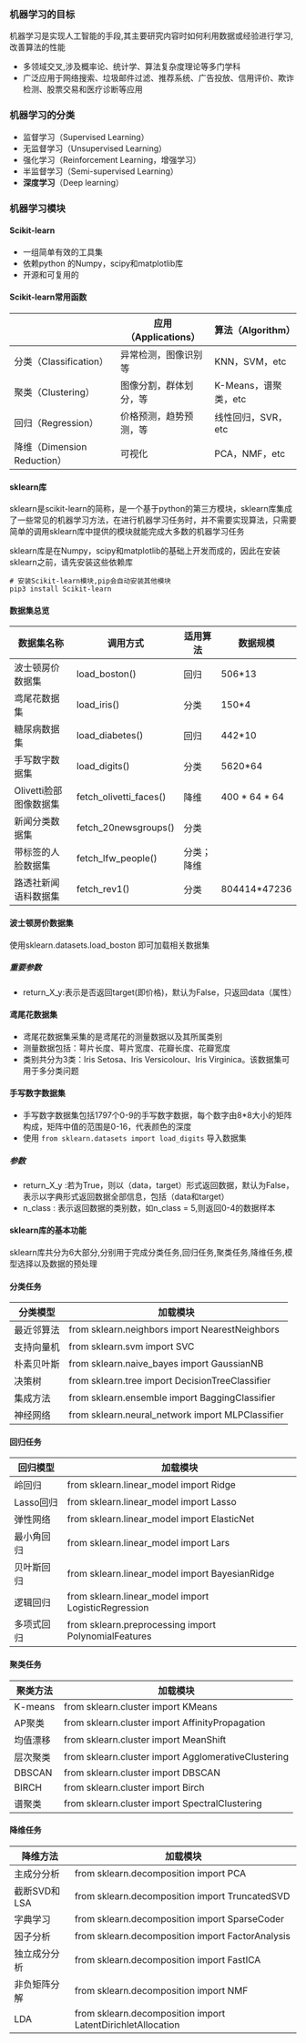 ### 机器学习的目标

​    机器学习是实现人工智能的手段,其主要研究内容时如何利用数据或经验进行学习,改善算法的性能

- 多领域交叉,涉及概率论、统计学、算法复杂度理论等多门学科
- 广泛应用于网络搜索、垃圾邮件过滤、推荐系统、广告投放、信用评价、欺诈检测、股票交易和医疗诊断等应用

### 机器学习的分类

- 监督学习（Supervised Learning）
- 无监督学习（Unsupervised Learning）
- 强化学习（Reinforcement Learning，增强学习）
- 半监督学习（Semi-supervised Learning）
- **深度学习**（Deep learning）

### 机器学习模块

#### Scikit-learn

- 一组简单有效的工具集
- 依赖python 的Numpy，scipy和matplotlib库
- 开源和可复用的

#### Scikit-learn常用函数

|                             | 应用（Applications）   | 算法（Algorithm）    |
| --------------------------- | ---------------------- | -------------------- |
| 分类（Classification）      | 异常检测，图像识别等   | KNN，SVM，etc        |
| 聚类（Clustering）          | 图像分割，群体划分，等 | K-Means，谱聚类，etc |
| 回归（Regression）          | 价格预测，趋势预测，等 | 线性回归，SVR，etc   |
| 降维（Dimension Reduction） | 可视化                 | PCA，NMF，etc        |

#### sklearn库

sklearn是scikit-learn的简称，是一个基于python的第三方模块，sklearn库集成了一些常见的机器学习方法，在进行机器学习任务时，并不需要实现算法，只需要简单的调用sklearn库中提供的模块就能完成大多数的机器学习任务

sklearn库是在Numpy，scipy和matplotlib的基础上开发而成的，因此在安装sklearn之前，请先安装这些依赖库

```shell
# 安装Scikit-learn模块,pip会自动安装其他模块
pip3 install Scikit-learn

```

#### 数据集总览

| 数据集名称             | 调用方式               | 适用算法   | 数据规模      |
| ---------------------- | ---------------------- | ---------- | ------------- |
| 波士顿房价数据集       | load_boston()          | 回归       | 506*13        |
| 鸢尾花数据集           | load_iris()            | 分类       | 150*4         |
| 糖尿病数据集           | load_diabetes()        | 回归       | 442*10        |
| 手写数字数据集         | load_digits()          | 分类       | 5620*64       |
| Olivetti脸部图像数据集 | fetch_olivetti_faces() | 降维       | 400 * 64 * 64 |
| 新闻分类数据集         | fetch_20newsgroups()   | 分类       |               |
| 带标签的人脸数据集     | fetch_lfw_people()     | 分类；降维 |               |
| 路透社新闻语料数据集   | fetch_rev1()           | 分类       | 804414*47236  |

#### 波士顿房价数据集

使用sklearn.datasets.load_boston 即可加载相关数据集

##### 重要参数

- return_X_y:表示是否返回target(即价格)，默认为False，只返回data（属性）

#### 鸢尾花数据集

- 鸢尾花数据集采集的是鸢尾花的测量数据以及其所属类别
- 测量数据包括：萼片长度、萼片宽度、花瓣长度、花瓣宽度
- 类别共分为3类：Iris Setosa、Iris Versicolour、Iris Virginica。该数据集可用于多分类问题

#### 手写数字数据集

- 手写数字数据集包括1797个0-9的手写数字数据，每个数字由8*8大小的矩阵构成，矩阵中值的范围是0-16，代表颜色的深度
- 使用 `from sklearn.datasets import load_digits` 导入数据集

##### 参数

- return_X_y :若为True，则以（data，target）形式返回数据，默认为False，表示以字典形式返回数据全部信息，包括（data和target）
- n_class : 表示返回数据的类别数，如n_class = 5,则返回0-4的数据样本

#### sklearn库的基本功能

sklearn库共分为6大部分,分别用于完成分类任务,回归任务,聚类任务,降维任务,模型选择以及数据的预处理

#### 分类任务

| 分类模型   | 加载模块                                         |
| ---------- | ------------------------------------------------ |
| 最近邻算法 | from sklearn.neighbors import NearestNeighbors   |
| 支持向量机 | from sklearn.svm import SVC                      |
| 朴素贝叶斯 | from sklearn.naive_bayes import GaussianNB       |
| 决策树     | from sklearn.tree import DecisionTreeClassifier  |
| 集成方法   | from sklearn.ensemble import BaggingClassifier   |
| 神经网络   | from sklearn.neural_network import MLPClassifier |

#### 回归任务

| 回归模型   | 加载模块                                             |
| ---------- | ---------------------------------------------------- |
| 岭回归     | from sklearn.linear_model import Ridge               |
| Lasso回归  | from sklearn.linear_model import Lasso               |
| 弹性网络   | from sklearn.linear_model import ElasticNet          |
| 最小角回归 | from sklearn.linear_model import Lars                |
| 贝叶斯回归 | from sklearn.linear_model import BayesianRidge       |
| 逻辑回归   | from sklearn.linear_model import LogisticRegression  |
| 多项式回归 | from sklearn.preprocessing import PolynomialFeatures |

#### 聚类任务

| 聚类方法 | 加载模块                                            |
| -------- | --------------------------------------------------- |
| K-means  | from sklearn.cluster import KMeans                  |
| AP聚类   | from sklearn.cluster import AffinityPropagation     |
| 均值漂移 | from sklearn.cluster import MeanShift               |
| 层次聚类 | from sklearn.cluster import AgglomerativeClustering |
| DBSCAN   | from sklearn.cluster import DBSCAN                  |
| BIRCH    | from sklearn.cluster import Birch                   |
| 谱聚类   | from sklearn.cluster import SpectralClustering      |

#### 降维任务

| 降维方法     | 加载模块                                                    |
| ------------ | ----------------------------------------------------------- |
| 主成分分析   | from sklearn.decomposition import PCA                       |
| 截断SVD和LSA | from sklearn.decomposition import TruncatedSVD              |
| 字典学习     | from sklearn.decomposition import SparseCoder               |
| 因子分析     | from sklearn.decomposition import FactorAnalysis            |
| 独立成分分析 | from sklearn.decomposition import FastICA                   |
| 非负矩阵分解 | from sklearn.decomposition import NMF                       |
| LDA          | from sklearn.decomposition import LatentDirichletAllocation |



















